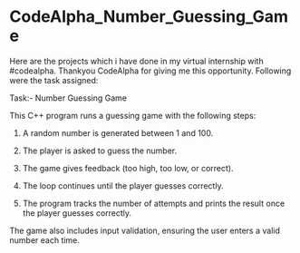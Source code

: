 # CodeAlpha_Number_Guessing_Game
Here are the projects which i have done in my virtual internship with #codealpha. Thankyou CodeAlpha for giving me this opportunity. Following were the task assigned:

Task:- Number Guessing Game

This C++ program runs a guessing game with the following steps:

1. A random number is generated between 1 and 100.

2. The player is asked to guess the number.

3. The game gives feedback (too high, too low, or correct).

4. The loop continues until the player guesses correctly.

5. The program tracks the number of attempts and prints the result once the player guesses correctly.

The game also includes input validation, ensuring the user enters a valid number each time.

